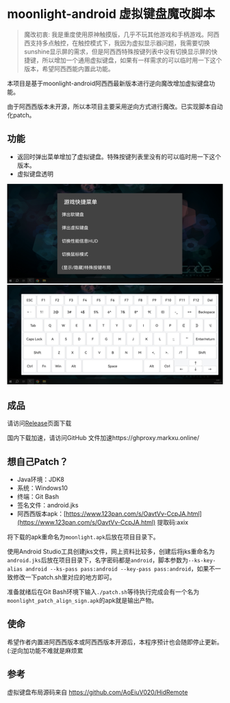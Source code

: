 # moonlight-android 虚拟键盘魔改脚本

> 魔改初衷: 我是重度使用原神触摸版，几乎不玩其他游戏和手柄游戏。阿西西支持多点触控，在触控模式下，我因为虚拟显示器问题，我需要切换sunshine显示屏的需求，但是阿西西特殊按键列表中没有切换显示屏的快捷键，所以增加一个通用虚拟键盘，如果有一样需求的可以临时用一下这个版本，希望阿西西能内置此功能。

本项目是基于moonlight-android阿西西最新版本进行逆向魔改增加虚拟键盘功能。

由于阿西西版本未开源，所以本项目主要采用逆向方式进行魔改。已实现脚本自动化patch。


## 功能
- 返回时弹出菜单增加了虚拟键盘。特殊按键列表里没有的可以临时用一下这个版本。
- 虚拟键盘透明

![魔改示例图-弹出虚拟键盘](assets/example1.jpg)
![魔改示例图-虚拟键盘页面](assets/example2.jpg)
## 成品
请访问[Release](https://github.com/HaliComing/moonlight-android-axi-l/releases)页面下载

国内下载加速，请访问GitHub 文件加速https://ghproxy.markxu.online/

## 想自己Patch？
- Java环境：JDK8
- 系统：Windows10
- 终端：Git Bash
- 签名文件：android.jks
- 阿西西版本apk：[https://www.123pan.com/s/OavtVv-CcpJA.html](https://www.123pan.com/s/OavtVv-CcpJA.html) 提取码:axix

将下载的apk重命名为`moonlight.apk`后放在项目目录下。

使用Android Studio工具创建jks文件，网上资料比较多，创建后将jks重命名为`android.jks`后放在项目目录下，名字密码都是`android`，脚本参数为`--ks-key-alias android --ks-pass pass:android --key-pass pass:android`，如果不一致修改一下patch.sh里对应的地方即可。

准备就绪后在Git Bash环境下输入`./patch.sh`等待执行完成会有一个名为`moonlight_patch_align_sign.apk`的apk就是输出产物。

## 使命
希望作者内置进阿西西版本或阿西西版本开源后，本程序预计也会随即停止更新。(:逆向加功能不难就是麻烦累

## 参考

虚拟键盘布局源码来自 https://github.com/AoEiuV020/HidRemote
